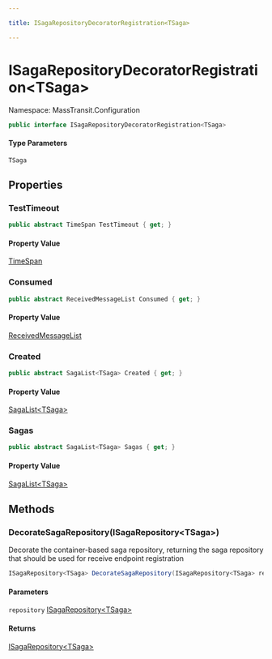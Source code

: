 ```yaml
---

title: ISagaRepositoryDecoratorRegistration<TSaga>

---
```


# ISagaRepositoryDecoratorRegistration\<TSaga\>

Namespace: MassTransit.Configuration

```csharp
public interface ISagaRepositoryDecoratorRegistration<TSaga>
```

#### Type Parameters

`TSaga`<br/>

## Properties

### **TestTimeout**

```csharp
public abstract TimeSpan TestTimeout { get; }
```

#### Property Value

[TimeSpan](https://learn.microsoft.com/en-us/dotnet/api/system.timespan)<br/>

### **Consumed**

```csharp
public abstract ReceivedMessageList Consumed { get; }
```

#### Property Value

[ReceivedMessageList](../masstransit-testing/receivedmessagelist)<br/>

### **Created**

```csharp
public abstract SagaList<TSaga> Created { get; }
```

#### Property Value

[SagaList\<TSaga\>](../masstransit-testing-implementations/sagalist-1)<br/>

### **Sagas**

```csharp
public abstract SagaList<TSaga> Sagas { get; }
```

#### Property Value

[SagaList\<TSaga\>](../masstransit-testing-implementations/sagalist-1)<br/>

## Methods

### **DecorateSagaRepository(ISagaRepository\<TSaga\>)**

Decorate the container-based saga repository, returning the saga repository that should be
 used for receive endpoint registration

```csharp
ISagaRepository<TSaga> DecorateSagaRepository(ISagaRepository<TSaga> repository)
```

#### Parameters

`repository` [ISagaRepository\<TSaga\>](../../masstransit-abstractions/masstransit/isagarepository-1)<br/>

#### Returns

[ISagaRepository\<TSaga\>](../../masstransit-abstractions/masstransit/isagarepository-1)<br/>

